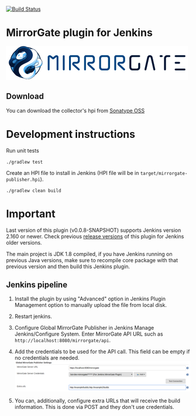 [![Build Status](https://travis-ci.org/BBVA/mirrorgate-jenkins-builds-collector.svg?branch=develop)](https://travis-ci.org/BBVA/mirrorgate-jenkins-builds-collector)

# MirrorGate plugin for Jenkins

![MirrorGate](./media/images/logo-ae.png)

## Download

You can download the collector's hpi from [Sonatype OSS](https://oss.sonatype.org/content/repositories/releases/com/bbva/arq/devops/ae/mirrorgate/mirrorgate-publisher/)

# Development instructions

Run unit tests

    ./gradlew test

Create an HPI file to install in Jenkins (HPI file will be in `target/mirrorgate-publisher.hpi`).

    ./gradlew clean build 

# Important
Last version of this plugin (v0.0.8-SNAPSHOT) supports Jenkins version 2.160 or newer. Check previous [release versions](https://github.com/BBVA/mirrorgate-jenkins-builds-collector/releases) of this plugin for Jenkins older versions.

The main project is JDK 1.8 compiled, if you have Jenkins running on previous Java versions, make sure to recompile core package with that previous version and then build this Jenkins plugin.

## Jenkins pipeline 
1. Install the plugin by using "Advanced" option in Jenkins Plugin Management option to manually upload the file
from local disk.
2. Restart jenkins.
3. Configure Global MirrorGate Publisher in Jenkins Manage Jenkins/Configure System. Enter MirrorGate API URL such
 as `http://localhost:8080/mirrorgate/api`. 
4. Add the credentials to be used for the API call. This field can be empty if no credentials are needed.
![Image](media/images/mirrorgate-jenkins-plugin-global-configuration.png)

5. You can, additionally, configure extra URLs that will receive the build information. This is done via POST and they don't use credentials. 